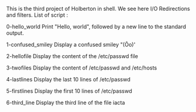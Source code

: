 This is the third project of Holberton in shell. We see here I/O Redirections and filters.
List of script :

0-hello_world
	Print "Hello, world", followed by a new line to the standard output.

1-confused_smiley
	Display a confused smiley "(Ôo)'

2-hellofile
	Display the content of the /etc/passwd file

3-twofiles
	Display the content of /etc/passwd and /etc/hosts

4-lastlines
	Display the last 10 lines of /etc/passwd

5-firstlines
	Display the first 10 lines of /etc/passwd

6-third_line
	Display the third line of the file iacta
